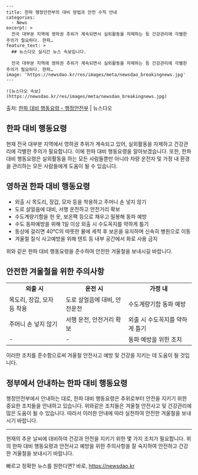     ---
    title: 한파 행정안전부의 대비 방법과 안전 수칙 안내
    categories:
      - News
    excerpt: >
      전국 대부분 지역에 영하권 추위가 계속되면서 실외활동을 자제하는 등 건강관리에 각별한 주의가 필요하다. 한파…
    feature_text: >
      ## 뉴스다오 실시간 뉴스 속보입니다.
    
      전국 대부분 지역에 영하권 추위가 계속되면서 실외활동을 자제하는 등 건강관리에 각별한 주의가 필요하다. 한파…
    image: 'https://newsdao.kr/res/images/meta/newsdao_breakingnews.jpg'
    ---
    
    ![뉴스다오 속보](https://newsdao.kr/res/images/meta/newsdao_breakingnews.jpg)

<p>출처: <a href="https://newsdao.kr/3053" rel="dofollow">한파 대비 행동요령 - 행정안전부</a> | 뉴스다오</p>

<h2 data-ke-size="size26">한파 대비 행동요령</h2>

<p data-ke-size="size16">현재 전국 대부분 지역에서 영하권 추위가 계속되고 있어, 실외활동을 자제하고 건강관리에 각별한 주의가 필요합니다. 이에 한파 대비 행동요령을 알아보겠습니다. 또한, 한파 대비 행동요령은 실외활동을 하는 모든 사람들뿐만 아니라 차량 운전자 및 가정 내 환경을 관리하는 모든 사람들에게 도움이 될 수 있습니다.</p>

<h2 data-ke-size="size24">영하권 한파 대비 행동요령</h2>

<ul>
  <li>외출 시 목도리, 장갑, 모자 등을 착용하고 주머니 손 넣지 않기</li>
  <li>도로 살얼음에 대비, 서행 운전하고 안전거리 확보</li>
  <li>수도계량기함을 헌 옷, 보온팩 등으로 채우고 밀봉해 동파 예방</li>
  <li>수도 동파예방을 위해 1일 이상 외출 시 수도꼭지를 약하게 틀기</li>
  <li>동상에 걸리면 40℃의 따뜻한 물에 세척 후 보온을 유지하며 신속히 병원으로 이동</li>
  <li>겨울철 질식 사고예방을 위해 텐트 등 내부 공간에서 화로 사용 금지</li>
</ul>

<p data-ke-size="size16">위와 같은 한파 대비 행동요령을 준수하여 안전한 겨울철을 보내시길 바랍니다.</p>

<h2 data-ke-size="size24">안전한 겨울철을 위한 주의사항</h2>

<table>
    <tr>
        <td style="text-align: center; height: 17px;"><b>외출 시</b></td>
        <td style="text-align: center; height: 17px;"><b>운전 시</b></td>
        <td style="text-align: center; height: 17px;"><b>가정 내</b></td>
    </tr>
    <tr>
        <td>목도리, 장갑, 모자 등 착용</td>
        <td>도로 살얼음에 대비, 안전운전</td>
        <td>수도계량기함 동파 예방</td>
    </tr>
    <tr>
        <td>주머니 손 넣지 않기</td>
        <td>서행 운전, 안전거리 확보</td>
        <td>외출 시 수도꼭지를 약하게 틀기</td>
    </tr>
    <tr>
        <td>-</td>
        <td>-</td>
        <td>동파 예방을 위한 조치</td>
    </tr>
</table>

<p data-ke-size="size16">이러한 조치를 준수함으로써 겨울철 안전사고 예방 및 건강을 지키는 데 도움이 될 것입니다.</p>

<h2 data-ke-size="size24">정부에서 안내하는 한파 대비 행동요령</h2>

<p data-ke-size="size16">
  행정안전부에서 안내하는 대로, 한파 대비 행동요령은 추위로부터 안전을 지키기 위한 중요한 조치들을 안내하고 있습니다. 
  위와같은 조치들은 겨울철 안전사고 및 건강관리에 많은 도움이 될 수 있습니다. 
  따라서 이러한 안내에 따라 실천하여 안전한 겨울철을 보내시기 바랍니다.
</p>

<hr>

<p data-ke-size="size16">현재의 추운 날씨에 대비하여 건강과 안전을 지키기 위한 몇 가지 조치가 필요합니다. 위의 한파 대비 행동요령과 안전사고 예방을 위한 주의사항을 잘 숙지하여 안전하고 건강한 겨울철을 보내시기 바랍니다.</p> 

빠르고 정확한 뉴스를 원한다면? 바로, <a href="https://newsdao.kr" rel="dofollow">https://newsdao.kr</a>


    
